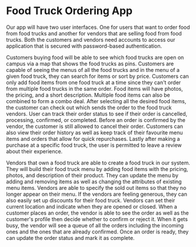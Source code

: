 # Food Truck Ordering App

Our app will have two user interfaces. One for users that want to order food from food trucks
and another for vendors that are selling food from food trucks. Both the customers and vendors need accounts 
to access our application that is secured with password-based authentication.


Customers buying food will be able to see which food trucks are open on campus via a map that shows the food trucks as pins.
Customers are capable of seeing the menus of all the food trucks and in the menu of a given food truck, they can search for items or sort by price.
Customers can only add food items from one food truck at a time since they can't order from multiple food trucks in the same order.
Food items will have photos, the pricing, and a short description. Multiple food items can also be combined to form a combo deal.
After selecting all the desired food items, the customer can check out which sends the order to the food truck vendors.
User can track their order status to see if their order is cancelled, processing, confirmed, or completed. 
Before an order is confirmed by the vendor, the customer is still allowed to cancel their order.
Customers can also view their order history as well as keep track of their favourite menu items and orders that allow for quick repurchases.
Lastly after making a purchase at a specific food truck, the user is permitted to leave a review about their experience.

Vendors that own a food truck are able to create a food truck in our system. They will build their food truck menu by adding food items with the pricing, photos, and description of their product. 
They can update the menu by adding and removing items as well as changing the attributes of existing menu items.
Vendors are able to specify the sold out items so that they no longer appear on their menu.
If the vendors are feeling generous, they can also easily set up discounts for their food truck.
Vendors can set their current location and indicate when they are opened or closed. 
When a customer places an order, the vendor is able to see the order as well as the customer's profile then decide whether to confirm or reject it.
When it gets busy, the vendor will see a queue of all the orders including the incoming ones and the ones that are already confirmed.
Once an order is ready, they can update the order status and mark it as complete.

